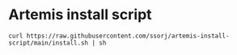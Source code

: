 # Artemis install script

~~~ shell
curl https://raw.githubusercontent.com/ssorj/artemis-install-script/main/install.sh | sh
~~~
